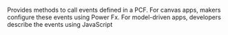 Provides methods to call events defined in a PCF. For canvas apps, makers configure these events using Power Fx. For model-driven apps, developers describe the events using JavaScript
